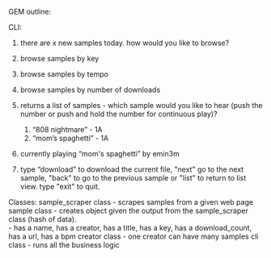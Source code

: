 GEM outline:

CLI:
1. there are x new samples today. how would you like to browse?

 1. browse samples by key
 2. browse samples by tempo
 3. browse samples by number of downloads


3. returns a list of samples - which sample would you like to hear (push the number or push and hold the number for continuous play)?

	1. “808 nightmare” - 1A
	2. “mom’s spaghetti” - 1A


4. currently playing “mom's spaghetti” by emin3m

5. type “download” to download the current file, "next" go to the next sample, "back" to go to the previous sample or "list" to return to list view. type "exit" to quit.

Classes:
sample_scraper class - scrapes samples from a given web page
sample class - creates object given the output from the sample_scraper class (hash of data).        
              - has a name, has a creator, has a title, has a key, has a download_count, has a url, has a bpm
creator class - one creator can have many samples
cli class - runs all the business logic
